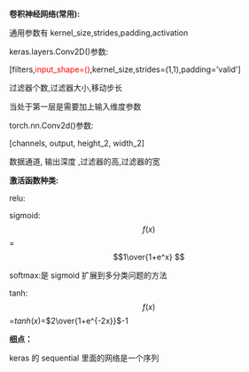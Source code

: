 **卷积神经网络(常用):**

通用参数有 kernel_size,strides,padding,activation

keras.layers.Conv2D()参数:

[filters,<font color=red>input_shape=()</font>,kernel_size,strides=(1,1),padding='valid']

过滤器个数,过滤器大小,移动步长

当处于第一层是需要加上输入维度参数

torch.nn.Conv2d()参数:

[channels, output, height_2, width_2]

数据通道, 输出深度 ,过滤器的高,过滤器的宽

**激活函数种类:**

relu:

sigmoid:$$ f(x)$$ = $$1\over{1+e^x} $$

softmax:是 sigmoid 扩展到多分类问题的方法

tanh:$$f(x)$$=$tanh(x)$=$2\over{1+e^{-2x}}$-1

**细点：**

keras 的 sequential 里面的网络是一个序列
